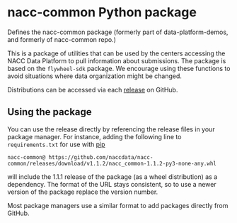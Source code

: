 # nacc-common Python package

Defines the nacc-common package (formerly part of data-platform-demos, and formerly of nacc-common repo.)

This is a package of utilities that can be used by the centers accessing the NACC Data Platform to pull information about submissions.
The package is based on the `flywheel-sdk` package.
We encourage using these functions to avoid situations where data organization might be changed.

Distributions can be accessed via each [release](https://github.com/naccdata/nacc-common/releases) on GitHub.

## Using the package

You can use the release directly by referencing the release files in your package manager.
For instance, adding the following line to `requirements.txt` for use with [pip](https://pip.pypa.io/en/stable/topics/vcs-support/#git)

```text
nacc-common@ https://github.com/naccdata/nacc-common/releases/download/v1.1.2/nacc_common-1.1.2-py3-none-any.whl
```

will include the 1.1.1 release of the package (as a wheel distribution) as a dependency.
The format of the URL stays consistent, so to use a newer version of the package replace the version number.

Most package managers use a similar format to add packages directly from GitHub.
